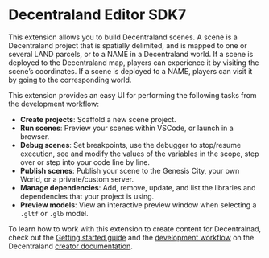 # Decentraland Editor SDK7

This extension allows you to build Decentraland scenes. A scene is a Decentraland project that is spatially delimited, and is mapped to one or several LAND parcels, or to a NAME in a Decentraland world. If a scene is deployed to the Decentraland map, players can experience it by visiting the scene’s coordinates. If a scene is deployed to a NAME, players can visit it by going to the corresponding world.

This extension provides an easy UI for performing the following tasks from the development workflow:

- **Create projects**: Scaffold a new scene project.
- **Run scenes**: Preview your scenes within VSCode, or launch in a browser.
- **Debug scenes**: Set breakpoints, use the debugger to stop/resume execution, see and modify the values of the variables in the scope, step over or step into your code line by line.
- **Publish scenes**: Publish your scene to the Genesis City, your own World, or a private/custom server.
- **Manage dependencies**: Add, remove, update, and list the libraries and dependencies that your project is using.
- **Preview models**: View an interactive preview window when selecting a `.gltf` or `.glb` model.

To learn how to work with this extension to create content for Decentralnad, check out the [Getting started guide](https://docs.decentraland.org/creator/development-guide/sdk7/sdk-101/) and the [development workflow](https://docs.decentraland.org/creator/development-guide/sdk7/dev-workflow/) on the Decentraland [creator documentation](https://docs.decentraland.org/creator).

